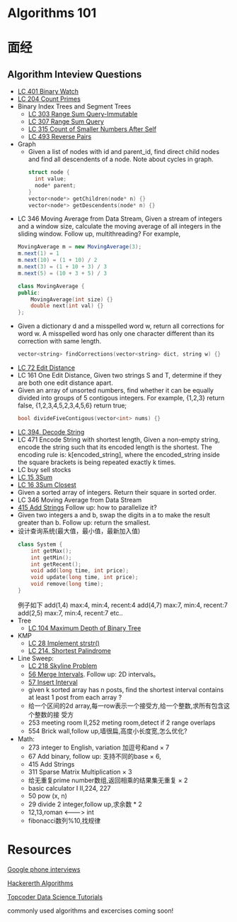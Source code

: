 # Algorithms 101

# 面经
## Algorithm Inteview Questions
* [LC 401 Binary Watch](https://leetcode.com/problems/binary-watch/#/description)
* [LC 204 Count Primes](https://leetcode.com/problems/count-primes/#/description)
* Binary Index Trees and Segment Trees
  * [LC 303 Range Sum Query-Immutable](https://leetcode.com/problems/range-sum-query-immutable/#/description)
  * [LC 307 Range Sum Query](https://leetcode.com/problems/range-sum-query-mutable/#/description)
  * [LC 315 Count of Smaller Numbers After Self](https://leetcode.com/problems/count-of-smaller-numbers-after-self/#/description)
  * [LC 493 Reverse Pairs](https://leetcode.com/problems/reverse-pairs/#/description)
* Graph
  * Given a list of nodes with id and parent_id, find direct child nodes and find all descendents of a node. Note about cycles in graph.
    ```C++
    struct node {
      int value;
      node* parent;
    }
    vector<node*> getChildren(node* n) {}
    vector<node*> getDescendents(node* n) {}
    ```
* LC 346 Moving Average from Data Stream, Given a stream of integers and a window size, calculate the moving average of all integers in the sliding window. Follow up, multithreading?
  For example,
  ```java
  MovingAverage m = new MovingAverage(3);
  m.next(1) = 1
  m.next(10) = (1 + 10) / 2
  m.next(3) = (1 + 10 + 3) / 3
  m.next(5) = (10 + 3 + 5) / 3
  ```
  ```C++
  class MovingAverage {
  public:
      MovingAverage(int size) {}
      double next(int val) {}
  };
  ```
* Given a dictionary d and a misspelled word w, return all corrections for word w. A misspelled word has only one character different than its correction with same length. 
  ```C++
  vector<string> findCorrections(vector<string> dict, string w) {}
  ```
* [LC 72 Edit Distance](https://leetcode.com/problems/edit-distance/#/description)
* LC 161 One Edit Distance, Given two strings S and T, determine if they are both one edit distance apart.
* Given an array of unsorted numbers, find whether it can be equally divided into groups of 5 contigous integers. For example, {1,2,3} return false, {1,2,3,4,5,2,3,4,5,6} return true;
  ```C++
  bool divideFiveContigous(vector<int> nums) {}
  ```
* [LC 394. Decode String](https://leetcode.com/problems/decode-string/#/description)
* LC 471 Encode String with shortest length, Given a non-empty string, encode the string such that its encoded length is the shortest. The encoding rule is: k[encoded_string], where the encoded_string inside the square brackets is being repeated exactly k times.
* LC buy sell stocks
* [LC 15 3Sum](https://leetcode.com/problems/3sum/#/description)
* [LC 16 3Sum Closest](https://leetcode.com/problems/3sum-closest/#/description)
* Given a sorted array of integers. Return their square in sorted order.
* LC 346 Moving Average from Data Stream
* [415 Add Strings](https://leetcode.com/problems/add-strings/#/description) Follow up: how to parallelize it?
* Given two integers a and b, swap the digits in a to make the result greater than b. Follow up: return the smallest.
* 设计查询系统(最大值，最小值，最新加入值)
	```C++
	class System { 
		int getMax(); 
		int getMin(); 
		int getRecent(); 
		void add(long time, int price);
		void update(long time, int price); 
		void remove(long time); 
	} 
	```
	例子如下
	add(1,4) max:4, min:4, recent:4
	add(4,7) max:7, min:4, recent:7 
	add(2,5) max:7, min:4, recent:7
	etc.. 
* Tree
  * [LC 104 Maximum Depth of Binary Tree](https://leetcode.com/problems/maximum-depth-of-binary-tree/#/description)
* KMP
  * [LC 28 Implement strstr()](https://leetcode.com/problems/implement-strstr/#/description)
  * [LC 214. Shortest Palindrome](https://leetcode.com/problems/shortest-palindrome/#/description)
* Line Sweep:
  * [LC 218 Skyline Problem](https://leetcode.com/problems/the-skyline-problem/#/description)
  * [56 Merge Intervals](https://leetcode.com/problems/merge-intervals/#/description). Follow up: 2D intervals。
  * [57 Insert Interval](https://leetcode.com/problems/insert-interval/#/description)
  * given k sorted array has n posts, find the shortest interval contains at least 1 post from each array ?
  * 给一个区间的2d array,每一row表示一个接受方,给一个整数,求所有包含这个整数的接
受方
  * 253 meeting room II,252 meting room,detect if 2 range overlaps
  * 554 Brick wall,follow up,墙很扁,高度小长度宽,怎么优化?
* Math:
  * 273 integer to English, variation 加逗号和and × 7
  * 67 Add binary, follow up: 支持不同的base × 6,
  * 415 Add Strings
  * 311 Sparse Matrix Multiplication × 3
  * 给无重复prime number数组,返回相乘的结果集无重复 × 2
  * basic calculator I II,224, 227
  * 50 pow (x, n)
  * 29 divide 2 integer,follow up,求余数 * 2
  * 12,13,roman <---> int
  * fibonacci数列%10,找规律
    
# Resources
[Google phone interviews](https://github.com/jeromejj/GooglePhoneScreenBible/blob/master/GooglePhoneScreenBible.md)

[Hackererth Algorithms](https://www.hackerearth.com/practice/algorithms/graphs/graph-representation/tutorial/)

[Topcoder Data Science Tutorials](https://www.topcoder.com/community/data-science/data-science-tutorials/)



commonly used algorithms and excercises coming soon!
